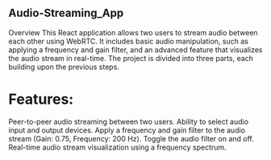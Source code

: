 ## Audio-Streaming_App

Overview
This React application allows two users to stream audio between each other using WebRTC. It includes basic audio manipulation, such as applying a frequency and gain filter, and an advanced feature that visualizes the audio stream in real-time. The project is divided into three parts, each building upon the previous steps.

# Features:
Peer-to-peer audio streaming between two users.
Ability to select audio input and output devices.
Apply a frequency and gain filter to the audio stream (Gain: 0.75, Frequency: 200 Hz).
Toggle the audio filter on and off.
Real-time audio stream visualization using a frequency spectrum.
